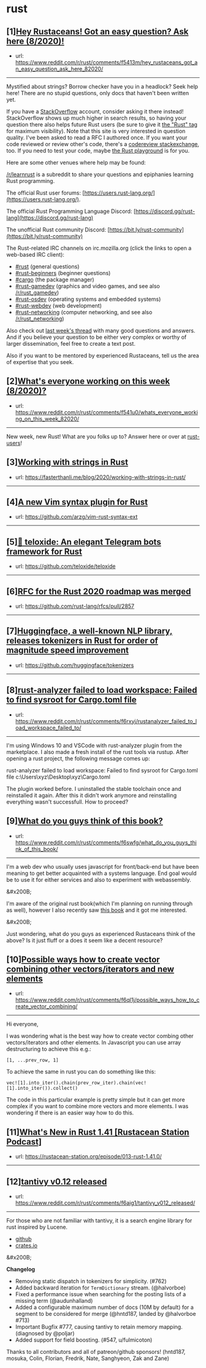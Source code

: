 # rust
## [1][Hey Rustaceans! Got an easy question? Ask here (8/2020)!](https://www.reddit.com/r/rust/comments/f5413m/hey_rustaceans_got_an_easy_question_ask_here_82020/)
- url: https://www.reddit.com/r/rust/comments/f5413m/hey_rustaceans_got_an_easy_question_ask_here_82020/
---
Mystified about strings? Borrow checker have you in a headlock? Seek help here! There are no stupid questions, only docs that haven't been written yet.

If you have a [StackOverflow](http://stackoverflow.com/) account, consider asking it there instead! StackOverflow shows up much higher in search results, so having your question there also helps future Rust users (be sure to give it [the "Rust" tag](http://stackoverflow.com/questions/tagged/rust) for maximum visibility). Note that this site is very interested in question quality. I've been asked to read a RFC I authored once. If you want your code reviewed or review other's code, there's a [codereview stackexchange](https://codereview.stackexchange.com/questions/tagged/rust), too. If you need to test your code, maybe [the Rust playground](https://play.rust-lang.org) is for you.

Here are some other venues where help may be found:

[/r/learnrust](https://www.reddit.com/r/learnrust) is a subreddit to share your questions and epiphanies learning Rust programming.

The official Rust user forums: [https://users.rust-lang.org/](https://users.rust-lang.org/).

The official Rust Programming Language Discord: [https://discord.gg/rust-lang](https://discord.gg/rust-lang)

The unofficial Rust community Discord: [https://bit.ly/rust-community](https://bit.ly/rust-community)

The Rust-related IRC channels on irc.mozilla.org (click the links to open a web-based IRC client):

 - [#rust](https://chat.mibbit.com/?server=irc.mozilla.org%3A%2B6697&amp;amp;channel=%23rust) (general questions)
 - [#rust-beginners](https://chat.mibbit.com/?server=irc.mozilla.org%3A%2B6697&amp;amp;channel=%23rust-beginners) (beginner questions)
 - [#cargo](https://chat.mibbit.com/?server=irc.mozilla.org%3A%2B6697&amp;amp;channel=%23cargo) (the package manager)
 - [#rust-gamedev](https://chat.mibbit.com/?server=irc.mozilla.org%3A%2B6697&amp;amp;channel=%23rust-gamedev) (graphics and video games, and see also [/r/rust_gamedev](https://www.reddit.com/r/rust_gamedev))
 - [#rust-osdev](https://chat.mibbit.com/?server=irc.mozilla.org%3A%2B6697&amp;amp;channel=%23rust-osdev) (operating systems and embedded systems)
 - [#rust-webdev](https://chat.mibbit.com/?server=irc.mozilla.org%3A%2B6697&amp;amp;channel=%23rust-webdev) (web development)
 - [#rust-networking](https://chat.mibbit.com/?server=irc.mozilla.org%3A%2B6697&amp;amp;channel=%23rust-networking) (computer networking, and see also [/r/rust_networking](https://www.reddit.com/r/rust_networking))

Also check out [last week's thread](https://reddit.com/r/rust/comments/f1ucwh/hey_rustaceans_got_an_easy_question_ask_here/) with many good questions and answers. And if you believe your question to be either very complex or worthy of larger dissemination, feel free to create a text post.

Also if you want to be mentored by experienced Rustaceans, tell us the area of expertise that you seek.
## [2][What's everyone working on this week (8/2020)?](https://www.reddit.com/r/rust/comments/f541u0/whats_everyone_working_on_this_week_82020/)
- url: https://www.reddit.com/r/rust/comments/f541u0/whats_everyone_working_on_this_week_82020/
---
New week, new Rust! What are you folks up to? Answer here or over at [rust-users](https://users.rust-lang.org/t/whats-everyone-working-on-this-week-8-2020/38329?u=llogiq)!
## [3][Working with strings in Rust](https://www.reddit.com/r/rust/comments/f6mk4a/working_with_strings_in_rust/)
- url: https://fasterthanli.me/blog/2020/working-with-strings-in-rust/
---

## [4][A new Vim syntax plugin for Rust](https://www.reddit.com/r/rust/comments/f6r785/a_new_vim_syntax_plugin_for_rust/)
- url: https://github.com/arzg/vim-rust-syntax-ext
---

## [5][📮 teloxide: An elegant Telegram bots framework for Rust](https://www.reddit.com/r/rust/comments/f6e2lu/teloxide_an_elegant_telegram_bots_framework_for/)
- url: https://github.com/teloxide/teloxide
---

## [6][RFC for the Rust 2020 roadmap was merged](https://www.reddit.com/r/rust/comments/f6sq2f/rfc_for_the_rust_2020_roadmap_was_merged/)
- url: https://github.com/rust-lang/rfcs/pull/2857
---

## [7][Huggingface, a well-known NLP library, releases tokenizers in Rust for order of magnitude speed improvement](https://www.reddit.com/r/rust/comments/f6hhuk/huggingface_a_wellknown_nlp_library_releases/)
- url: https://github.com/huggingface/tokenizers
---

## [8][rust-analyzer failed to load workspace: Failed to find sysroot for Cargo.toml file](https://www.reddit.com/r/rust/comments/f6rxyj/rustanalyzer_failed_to_load_workspace_failed_to/)
- url: https://www.reddit.com/r/rust/comments/f6rxyj/rustanalyzer_failed_to_load_workspace_failed_to/
---
I'm using Windows 10 and VSCode with rust-analyzer plugin from the marketplace. I also made a fresh install of the rust tools via rustup. After opening a rust project, the following message comes up:

rust-analyzer failed to load workspace: Failed to find sysroot for Cargo.toml file c:\\Users\\xyz\\Desktop\\xyz\\Cargo.toml 

The plugin worked before. I uninstalled the stable toolchain once and reinstalled it again. After this it didn't work anymore and reinstalling everything wasn't successfull. How to proceed?
## [9][What do you guys think of this book?](https://www.reddit.com/r/rust/comments/f6swfg/what_do_you_guys_think_of_this_book/)
- url: https://www.reddit.com/r/rust/comments/f6swfg/what_do_you_guys_think_of_this_book/
---
I'm a web dev who usually uses javascript for front/back-end but have been meaning to get better acquainted with a systems language. End goal would be to use it for either services and also to experiment with webassembly.

&amp;#x200B;

I'm aware of the original rust book(which I'm planning on running through as well), however I also recently saw [this book](https://www.newline.co/fullstack-rust) and it got me interested.

&amp;#x200B;

Just wondering, what do you guys as experienced Rustaceans think of the above? Is it just fluff or a does it seem like a decent resource?
## [10][Possible ways how to create vector combining other vectors/iterators and new elements](https://www.reddit.com/r/rust/comments/f6ql1j/possible_ways_how_to_create_vector_combining/)
- url: https://www.reddit.com/r/rust/comments/f6ql1j/possible_ways_how_to_create_vector_combining/
---
Hi everyone,

I was wondering what is the best way how to create vector combing other vectors/iterators and other elements. In Javascript you can use array destructuring to achieve this e.g.:

`[1, ...prev_row, 1]`

To achieve the same in rust you can do something like this:

`vec![1].into_iter().chain(prev_row_iter).chain(vec![1].into_iter()).collect()`

The code in this particular example is pretty simple but it can get more complex if you want to combine more vectors and more elements. I was wondering if there is an easier way how to do this.
## [11][What's New in Rust 1.41 [Rustacean Station Podcast]](https://www.reddit.com/r/rust/comments/f6ghut/whats_new_in_rust_141_rustacean_station_podcast/)
- url: https://rustacean-station.org/episode/013-rust-1.41.0/
---

## [12][tantivy v0.12 released](https://www.reddit.com/r/rust/comments/f6aig1/tantivy_v012_released/)
- url: https://www.reddit.com/r/rust/comments/f6aig1/tantivy_v012_released/
---
For those who are not familiar with tantivy, it is a search engine library  for rust inspired by Lucene.

* [github](https://github.com/tantivy-search/tantivy/)
* [crates.io](https://crates.io/crates/tantivy)

&amp;#x200B;

**Changelog**

* Removing static dispatch in tokenizers for simplicity. (#762)
* Added backward iteration for `TermDictionary` stream. (@halvorboe)
* Fixed a performance issue when searching for the posting lists of a missing term (@audunhalland)
* Added a configurable maximum number of docs (10M by default) for a segment to be considered for merge (@hntd187, landed by @halvorboe #713)
* Important Bugfix #777, causing tantivy to retain memory mapping. (diagnosed by @poljar)
* Added support for field boosting. (#547, u/fulmicoton)


Thanks to all contributors and all of patreon/github sponsors! (hntd187, mosuka, Colin, Florian, Fredrik, Nate, Sanghyeon, Zak and Zane)
